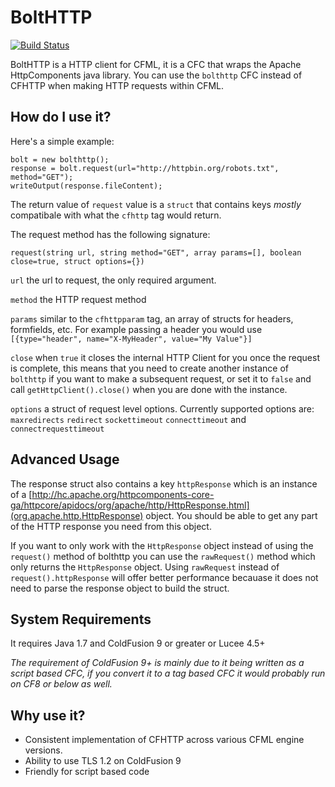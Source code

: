 # BoltHTTP

[![Build Status](https://travis-ci.org/foundeo/bolthttp.svg?branch=master)](https://travis-ci.org/foundeo/bolthttp)

BoltHTTP is a HTTP client for CFML, it is a CFC that wraps the Apache HttpComponents java library. You can use the `bolthttp` CFC instead of CFHTTP when making HTTP requests within CFML.

## How do I use it?

Here's a simple example:

	bolt = new bolthttp();
	response = bolt.request(url="http://httpbin.org/robots.txt", method="GET");
	writeOutput(response.fileContent);

The return value of `request` value is a `struct` that contains keys _mostly_ compatibale with what the `cfhttp` tag would return. 

The request method has the following signature:

	request(string url, string method="GET", array params=[], boolean close=true, struct options={})

`url` the url to request, the only required argument.

`method` the HTTP request method

`params` similar to the `cfhttpparam` tag, an array of structs for headers, formfields, etc. For example passing a header you would use `[{type="header", name="X-MyHeader", value="My Value"}]`

`close` when `true` it closes the internal HTTP Client for you once the request is complete, this means that you need to create another instance of `bolthttp` if you want to make a subsequent request, or set it to `false` and call `getHttpClient().close()` when you are done with the instance.

`options` a struct of request level options. Currently supported options are: `maxredirects` `redirect` `sockettimeout` `connecttimeout` and `connectrequesttimeout`

## Advanced Usage

The response struct also contains a key `httpResponse` which is an instance of a [http://hc.apache.org/httpcomponents-core-ga/httpcore/apidocs/org/apache/http/HttpResponse.html](org.apache.http.HttpResponse) object. You should be able to get any part of the HTTP response you need from this object.

If you want to only work with the `HttpResponse` object instead of using the `request()` method of bolthttp you can use the `rawRequest()` method which only returns the `HttpResponse` object. Using `rawRequest` instead of `request().httpResponse` will offer better performance becauase it does not need to parse the response object to build the struct. 

## System Requirements

It requires Java 1.7 and ColdFusion 9 or greater or Lucee 4.5+ 

_The requirement of ColdFusion 9+ is mainly due to it being written as a script based CFC, if you convert it to a tag based CFC it would probably run on CF8 or below as well._

## Why use it?

* Consistent implementation of CFHTTP across various CFML engine versions.
* Ability to use TLS 1.2 on ColdFusion 9
* Friendly for script based code